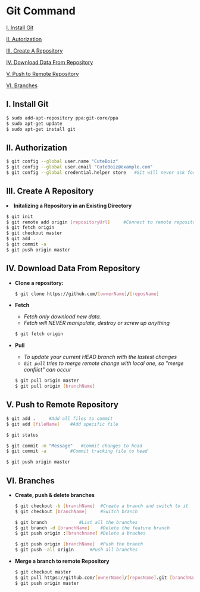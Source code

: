 # Git Command

[I. Install Git](https://github.com/CuteBoiz/Ubuntu/tree/master/Git#i-install-git)

[II. Autorization](https://github.com/CuteBoiz/Ubuntu/tree/master/Git#ii-authorization)

[III. Create A Repository](https://github.com/CuteBoiz/Ubuntu/tree/master/Git#iii-create-a-repository)

[IV. Download Data From Repository](https://github.com/CuteBoiz/Ubuntu/tree/master/Git#iv-download-data-from-repository)

[V. Push to Remote Repository](https://github.com/CuteBoiz/Ubuntu/tree/master/Git#v-push-to-remote-repository)

[VI. Branches](https://github.com/CuteBoiz/Ubuntu/tree/master/Git#vi-branches)


## I. Install Git
```sh
$ sudo add-apt-repository ppa:git-core/ppa
$ sudo apt-get update
$ sudo apt-get install git
```


## II. Authorization

```sh
$ git config --global user.name "CuteBoiz"
$ git config --global user.email "CuteBoiz@example.com"
$ git config --global credential.helper store 	#Git will never ask for password again
```

## III. Create A Repository

<li><b>Initalizing a Repository in an Existing Directory </b></li>

```sh
$ git init
$ git remote add origin [repositoryUrl] 	#Connect to remote repository
$ git fetch origin
$ git checkout master
$ git add .
$ git commit -a
$ git push origin master
```

</ul>

## IV. Download Data From Repository
<ul>
<li><b>Clone a repository: </b></li>

```sh
$ git clone https://github.com/[ownerName]/[reposName]
```

<li><b>Fetch</b></li>

- *Fetch only download new data.*
- *Fetch will NEVER manipulate, destroy or screw up anything*
```sh
$ git fetch origin
```

<li><b>Pull</b></li>

- *To update your current HEAD branch with the lastest changes*
- *`Git pull` tries to merge remote change with local one, so "merge conflict" can occur*
```sh
$ git pull origin master
$ git pull origin [branchName]
```

</ul>

## V. Push to Remote Repository

```sh
$ git add .		#Add all files to commit
$ git add [fileName]	#Add specific file

$ git status 			

$ git commit -m "Message"	#Commit changes to head
$ git commit -a 		#Commit tracking file to head

$ git push origin master 
```

## VI. Branches
<ul>
<li><b>Create, push & delete branches</b></li>

```sh
$ git checkout -b [branchName]	#Create a branch and switch to it
$ git checkout [branchName] 	#Switch branch

$ git branch 			#List all the branches
$ git branch -d [branchName]	#Delete the feature branch
$ git push origin :[branchname]	#Delete a braches

$ git push origin [branchName]	#Push the branch
$ git push -all origin		#Push all branches
```
<li><b>Merge a branch to remote Repository</b></li>

```sh
$ git checkout master
$ git pull https://github.com/[ownerName]/[reposName].git [branchName]
$ git push origin master
```

</ul>


